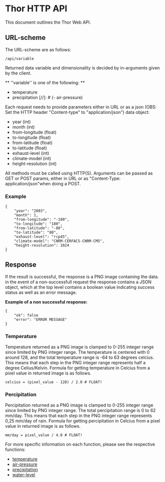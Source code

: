 # Thor HTTP API

This document outlines the Thor Web API.

## URL-scheme

The URL-scheme are as follows:

```
/api/variable
```

Returned data variable and dimensionality is decided by in-arguments given by the client. 

** ''variable'' is one of the following: **

- temperature
- precipitation
[//]: # (- air-pressure)

Each request needs to provide parameters either in URL or as a json (OBS: Set the HTTP header "Content-type" to "application/json") data object: 

 - year                 (int)
 - month                (int)
 - from-longitude       (float)
 - to-longitude         (float)
 - from-latitude        (float)
 - to-latitude          (float)
 - exhaust-level        (int)
 - climate-model        (int)
 - height-resolution    (int)

All methods must be called using HTTP(S). Arguments can be passed as GET or POST params, either in URL or as "Content-Type: application/json"when doing a POST.

### Example

```
{
	"year": "2083",
	"month": 1,
	"from-longitude": "-180",
	"to-longitude": "180",
  	"from-latitude": "-80",
	"to-latitude": "80",
	"exhaust-level": "rcp45",
	"climate-model": "CNRM-CERFACS-CNRM-CM5",
    "height-resolution": 1024
}
```

## Response

If the result is successful, the response is a PNG image containing the data. in the event of a non-successfull request the response contains a JSON object, which at the top level contains a boolean value indicating success status as well as an error message. 

**Example of a non successful response:** 

```
{
    "ok": false
    "error": "ERROR MESSAGE"
}
```

### Temperature

Temperature returned as a PNG image is clamped to 0-255 integer range since limited by PNG integer range. The temperature is centered with 0 around 128, and the total temperature range is -64 to 63 degrees celcius. This means that each step in the PNG integer range represents half a degree Celius/Kelvin. Formula for getting temperature in Celcius from a pixel value in returned image is as follows.

```
celcius = (pixel_value - 128) / 2.0 # FLOAT!
```

### Percipitation

Percipitation returned as a PNG image is clamped to 0-255 integer range since limited by PNG integer range. The total percipitation range is 0 to 62 mm/day. This means that each step in the PNG integer range represents 0,25 mm/day of rain. Formula for getting percipitation in Celcius from a pixel value in returned image is as follows.

```
mm/day = pixel_value / 4.0 # FLOAT!
```


For more specific information on each function, please see the respective functions:

- [temperature](temperature.md)
- [air-pressure](air-pressure.md)
- [precipitation](precipitation.md)
- [water-level](water-level.md)

